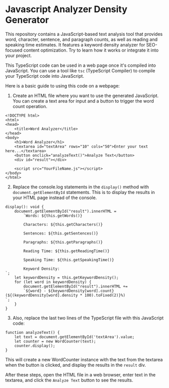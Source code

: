 # Javascript Analyzer Density Generator

This repository contains a JavaScript-based text analysis tool that provides word, character, sentence, and paragraph counts, as well as reading and speaking time estimates. It features a keyword density analyzer for SEO-focused content optimization. Try to learn how it works or integrate it into your project.

This TypeScript code can be used in a web page once it's compiled into JavaScript. You can use a tool like `tsc` (TypeScript Compiler) to compile your TypeScript code into JavaScript.

Here is a basic guide to using this code on a webpage:

1. Create an HTML file where you want to use the generated JavaScript. You can create a text area for input and a button to trigger the word count operation.

<pre><code>&lt;!DOCTYPE html>
&lt;html>
&lt;head>
    &lt;title>Word Analyzer&lt;/title>
&lt;/head>
&lt;body>
    &lt;h1>Word Analyzer&lt;/h1>
    &lt;textarea id="textArea" rows="10" cols="50">Enter your text here...&lt;/textarea>
    &lt;button onclick="analyzeText()">Analyze Text&lt;/button>
    &lt;div id="result">&lt;/div>

	&lt;script src="YourFileName.js">&lt;/script>
&lt;/body>
&lt;/html></code></pre>

2. Replace the console.log statements in the `display()` method with `document.getElementById` statements. This is to display the results in your HTML page instead of the console.

<pre><code>display(): void {
    document.getElementById("result").innerHTML =
        `Words: ${this.getWords()} <br/>
        Characters: ${this.getCharacters()} <br/>
        Sentences: ${this.getSentences()} <br/>
        Paragraphs: ${this.getParagraphs()} <br/>
        Reading Time: ${this.getReadingTime()} <br/>
        Speaking Time: ${this.getSpeakingTime()} <br/>
        Keyword Density: <br/>`;
    let keywordDensity = this.getKeywordDensity();
    for (let word in keywordDensity) {
        document.getElementById("result").innerHTML +=
        `${word} - ${keywordDensity[word].count} (${(keywordDensity[word].density * 100).toFixed(2)}%) <br/>`;
    }
}</code></pre>

3. Also, replace the last two lines of the TypeScript file with this JavaScript code:

<pre><code>function analyzeText() {
    let text = document.getElementById('textArea').value;
    let counter = new WordCounter(text);
    counter.display();
}</code></pre>

This will create a new WordCounter instance with the text from the textarea when the button is clicked, and display the results in the `result` div.

After these steps, open the HTML file in a web browser, enter text in the textarea, and click the `Analyze Text` button to see the results.
